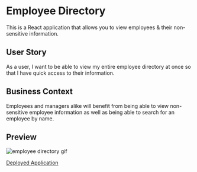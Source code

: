 # Employee Directory

This is a React application that allows you to view employees & their non-sensitive information.

## User Story

As a user, I want to be able to view my entire employee directory at once so that I have quick access to their information.

## Business Context

Employees and managers alike will benefit from being able to view non-sensitive employee information as well as being able to search for an employee by name.

## Preview

![employee directory gif](public/employee_directory.gif)

[Deployed Application](https://lvgraham.github.io/employee-directory/)
